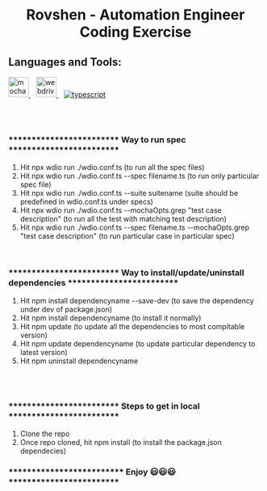 <h1 align="center">Rovshen - Automation Engineer Coding Exercise</h1>
<h2 align="left"><b>Languages and Tools:</b></h2>
<p align="left"> <a href="https://mochajs.org" target="_blank" rel="noreferrer"> <img src="https://www.vectorlogo.zone/logos/mochajs/mochajs-icon.svg" alt="mocha" width="40" height="40"/> </a> &ensp; <a href="https://webdriver.io" target="_blank" rel="noreferrer"> <img src="https://i.ibb.co/Ldy6jtx/webdriverio-1-2.jpg" alt="webdriverio" width=40 height=40 /> </a> &ensp; <a href="https://www.typescriptlang.org/" target="_blank" rel="noreferrer"> <img src="https://i.ibb.co/nMRVktJ/typescript-1-4.jpg" alt="typescript" style="max-width: 20% height=20%;"/> </a> </p>
<br><br>
<h3>************************ Way to run spec ************************</h3>

1. Hit npx wdio run ./wdio.conf.ts (to run all the spec files)
2. Hit npx wdio run ./wdio.conf.ts --spec filename.ts (to run only particular spec file)
3. Hit npx wdio run ./wdio.conf.ts --suite suitename (suite should be predefined in wdio.conf.ts under specs)
4. Hit npx wdio run ./wdio.conf.ts --mochaOpts.grep "test case description" (to run all the test with matching test description)
5. Hit npx wdio run ./wdio.conf.ts --spec filename.ts --mochaOpts.grep "test case description" (to run particular case in particular spec)


<br>
<h3>************************ Way to install/update/uninstall dependencies ************************</h3>

1. Hit npm install dependencyname --save-dev (to save the dependency under dev of package.json)
2. Hit npm install dependencyname (to install it normally)
3. Hit npm update (to update all the dependencies to most compitable version)
4. Hit npm update dependencyname (to update particular dependency to latest version)
5. Hit npm uninstall dependencyname


<br><br>
<h3>************************ Steps to get in local ************************</h3>

1. Clone the repo
2. Once repo cloned, hit npm install (to install the package.json dependecies)


<h3><b>************************* Enjoy 😃😃😃 ************************</b></h3>
